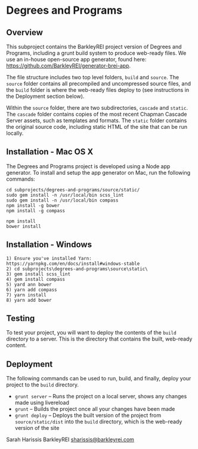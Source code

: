 # Degrees and Programs

## Overview

This subproject contains the BarkleyREI project version of Degrees and Programs, including a grunt build system to produce web-ready files. We use an in-house open-source app generator, found here: https://github.com/BarkleyREI/generator-brei-app.

The file structure includes two top level folders, `build` and `source`. The `source` folder contains all precompiled and uncompressed source files, and the `build` folder is where the web-ready files deploy to (see instructions in the Deployment section below).

Within the `source` folder, there are two subdirectories, `cascade` and `static`. The `cascade` folder contains copies of the most recent Chapman Cascade Server assets, such as templates and formats. The `static` folder contains the original source code, including static HTML of the site that can be run locally.

## Installation - Mac OS X

The Degrees and Programs project is developed using a Node app generator. To install and setup the app generator on Mac, run the following commands:

    cd subprojects/degrees-and-programs/source/static/
    sudo gem install -n /usr/local/bin scss_lint
    sudo gem install -n /usr/local/bin compass
    npm install -g bower
    npm install -g compass

    npm install
    bower install

## Installation - Windows
    1) Ensure you've installed Yarn: https://yarnpkg.com/en/docs/install#windows-stable
    2) cd subprojects\degrees-and-programs\source\static\ 
    3) gem install scss_lint
    4) gem install compass
    5) yard ann bower
    6) yarn add compass
    7) yarn install
    8) yarn add bower

## Testing

To test your project, you will want to deploy the contents of the `build` directory to a server. This is the directory that contains the built, web-ready content.

## Deployment

The following commands can be used to run, build, and finally, deploy your project to the `build` directory.

- `grunt server` – Runs the project on a local server, shows any changes made using livereload
- `grunt` – Builds the project once all your changes have been made
- `grunt deploy` – Deploys the built version of the project from `source/static/dist` into the `build` directory, which is the web-ready version of the site


Sarah Harissis
BarkleyREI
sharissis@barkleyrei.com
